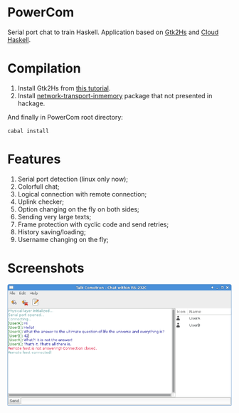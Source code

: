 PowerCom
========

Serial port chat to train Haskell. Application based on [Gtk2Hs](http://projects.haskell.org/gtk2hs/) 
and [Cloud Haskell](haskell-distributed.github.io).

Compilation
===========

1. Install Gtk2Hs from [this tutorial](http://www.haskell.org/haskellwiki/Gtk2Hs/Installation).
2. Install [network-transport-inmemory](https://github.com/haskell-distributed/network-transport-inmemory) package 
that not presented in hackage.

And finally in PowerCom root directory:
```
cabal install
```

Features
========

1. Serial port detection (linux only now);
2. Colorfull chat;
3. Logical connection with remote connection;
4. Uplink checker;
5. Option changing on the fly on both sides;
6. Sending very large texts;
7. Frame protection with cyclic code and send retries;
8. History saving/loading;
9. Username changing on the fly;

Screenshots
===========

![Interface](PowerComScreen1.png)